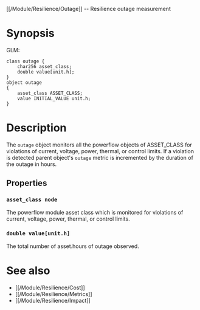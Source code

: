[[/Module/Resilience/Outage]] -- Resilience outage measurement

# Synopsis

GLM:

~~~
class outage {
    char256 asset_class;
    double value[unit.h];
}
object outage 
{
    asset_class ASSET_CLASS;
    value INITIAL_VALUE unit.h;
}
~~~

# Description

The `outage` object monitors all the powerflow objects of ASSET_CLASS for violations of current, voltage, power, thermal, or control limits.  If a violation is detected parent object's `outage` metric is incremented by the duration of the outage in hours. 

## Properties

### `asset_class node`

The powerflow module asset class which is monitored for violations of current, voltage, power, thermal, or control limits.

### `double value[unit.h]`

The total number of asset.hours of outage observed.


# See also

* [[/Module/Resilience/Cost]]
* [[/Module/Resilience/Metrics]]
* [[/Module/Resilience/Impact]]
